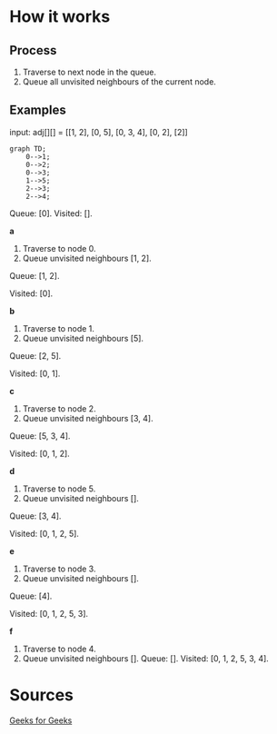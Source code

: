 # How it works
## Process
1. Traverse to next node in the queue. 
2. Queue all unvisited neighbours of the current node.

## Examples
input: adj[][] = [[1, 2], [0, 5], [0, 3, 4], [0, 2], [2]]

```mermaid
graph TD;
    0-->1;
    0-->2;
    0-->3;
    1-->5;
    2-->3;
    2-->4;
```

Queue: [0].
Visited: [].

**a**
1. Traverse to node 0.
2. Queue unvisited neighbours [1, 2].

Queue: [1, 2].

Visited: [0].

**b** 
1. Traverse to node 1.
2. Queue unvisited neighbours [5].

Queue: [2, 5].

Visited: [0, 1].

**c**
1. Traverse to node 2.
2. Queue unvisited neighbours [3, 4].

Queue: [5, 3, 4].

Visited: [0, 1, 2].

**d**
1. Traverse to node 5.
2. Queue unvisited neighbours [].

Queue: [3, 4].

Visited: [0, 1, 2, 5].

**e**
1. Traverse to node 3.
2. Queue unvisited neighbours [].

Queue: [4].

Visited: [0, 1, 2, 5, 3].

**f**
1. Traverse to node 4.
2. Queue unvisited neighbours [].
Queue: [].
Visited: [0, 1, 2, 5, 3, 4].

# Sources
[Geeks for Geeks](https://www.geeksforgeeks.org/breadth-first-search-or-bfs-for-a-graph/)
